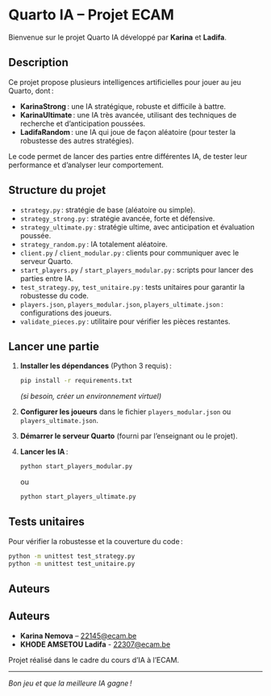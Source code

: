 # Quarto IA – Projet ECAM

Bienvenue sur le projet Quarto IA développé par **Karina** et **Ladifa**.

## Description

Ce projet propose plusieurs intelligences artificielles pour jouer au jeu Quarto, dont :
- **KarinaStrong** : une IA stratégique, robuste et difficile à battre.
- **KarinaUltimate** : une IA très avancée, utilisant des techniques de recherche et d’anticipation poussées.
- **LadifaRandom** : une IA qui joue de façon aléatoire (pour tester la robustesse des autres stratégies).

Le code permet de lancer des parties entre différentes IA, de tester leur performance et d’analyser leur comportement.

## Structure du projet

- `strategy.py` : stratégie de base (aléatoire ou simple).
- `strategy_strong.py` : stratégie avancée, forte et défensive.
- `strategy_ultimate.py` : stratégie ultime, avec anticipation et évaluation poussée.
- `strategy_random.py` : IA totalement aléatoire.
- `client.py` / `client_modular.py` : clients pour communiquer avec le serveur Quarto.
- `start_players.py` / `start_players_modular.py` : scripts pour lancer des parties entre IA.
- `test_strategy.py`, `test_unitaire.py` : tests unitaires pour garantir la robustesse du code.
- `players.json`, `players_modular.json`, `players_ultimate.json` : configurations des joueurs.
- `validate_pieces.py` : utilitaire pour vérifier les pièces restantes.

## Lancer une partie

1. **Installer les dépendances** (Python 3 requis) :
   ```bash
   pip install -r requirements.txt
   ```
   *(si besoin, créer un environnement virtuel)*

2. **Configurer les joueurs** dans le fichier `players_modular.json` ou `players_ultimate.json`.

3. **Démarrer le serveur Quarto** (fourni par l’enseignant ou le projet).

4. **Lancer les IA** :
   ```bash
   python start_players_modular.py
   ```
   ou
   ```bash
   python start_players_ultimate.py
   ```

## Tests unitaires

Pour vérifier la robustesse et la couverture du code :
```bash
python -m unittest test_strategy.py
python -m unittest test_unitaire.py
```

## Auteurs

## Auteurs

- **Karina Nemova** – 22145@ecam.be
- **KHODE AMSETOU Ladifa** - 22307@ecam.be

Projet réalisé dans le cadre du cours d’IA à l’ECAM.

---

*Bon jeu et que la meilleure IA gagne !*
